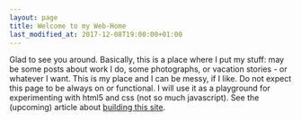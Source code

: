 ```yaml
---
layout: page
title: Welcome to my Web-Home
last_modified_at: 2017-12-08T19:00:00+01:00
---
```


Glad to see you around. Basically, this is a place where I put my stuff: may be some posts about work I do, some photographs, or vacation stories - or whatever I want. This is my place and I can be messy, if I like. Do not expect this page to be always on or functional. I will use it as a playground for experimenting with html5 and css (not so much javascript). See the (upcoming) article about [building this site](/blog).
